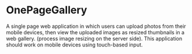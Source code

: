 # OnePageGallery
A single page web application in which users can upload photos from their mobile devices, then view the uploaded images as resized thumbnails in a web gallery. (process image resizing on the server side).
This application should work on mobile devices using touch-based input.
